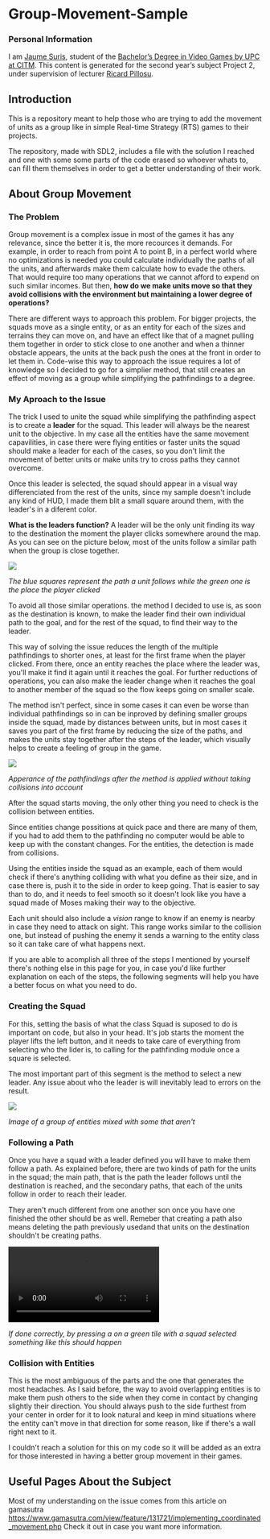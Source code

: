 # Group-Movement-Sample
### Personal Information
I am [Jaume Suris](https://www.linkedin.com/in/jaume-suris-valhondo-5438a115b/), student of the [Bachelor’s Degree in Video Games by UPC at CITM](https://www.citm.upc.edu/ing/estudis/graus-videojocs/). This content is generated for the second year’s subject Project 2, under supervision of lecturer [Ricard Pillosu](https://es.linkedin.com/in/ricardpillosu).

## Introduction

This is a repository meant to help those who are trying to add the movement of units as a group like in simple Real-time Strategy (RTS) games to their projects.

The repository, made with SDL2, includes a file with the solution I reached and one with some some parts of the code erased so whoever whats to, can fill them themselves in order to get a better understanding of their work.

## About Group Movement
### The Problem

Group movement is a complex issue in most of the games it has any relevance, since the better it is, the more recources it demands. For example, in order to reach from point A to point B, in a perfect world where no optimizations is needed you could calculate individually the paths of all the units, and afterwards make them calculate how to evade the others. 
That would require too many operations that we cannot afford to expend on such similar incomes. But then, **how do we make units move so that they avoid collisions with the environment but maintaining a lower degree of operations?**

There are different ways to approach this problem. For bigger projects, the squads move as a single entity, or as an entity for each of the sizes and terrains they can move on, and have an effect like that of a magnet pulling them together in order to stick close to one another and when a thinner obstacle appears, the units at the back push the ones at the front in order to let them in. 
Code-wise this way to approach the issue requires a lot of knowledge so I decided to go for a simplier method, that still creates an effect of moving as a group while simplifying the pathfindings to a degree.

### My Aproach to the Issue

The trick I used to unite the squad while simplifying the pathfinding aspect is to create a **leader** for the squad. This leader will always be the nearest unit to the objective. In my case all the entities have the same movement capavilities, in case there were flying entities or faster units the squad should make a leader for each of the cases, so you don't limit the movement of better units or make units try to cross paths they cannot overcome.

Once this leader is selected, the squad should appear in a visual way differenciated from the rest of the units, since my sample doesn't include any kind of HUD, I made them blit a small square around them, with the leader's in a diferent color.

**What is the leaders function?** A leader will be the only unit finding its way to the destination the moment the player clicks somewhere around the map. As you can see on the picture below, most of the units follow a similar path when the group is close together.

![](https://i.imgur.com/uDmRqA9.png)

*The blue squares represent the path a unit follows while the green one is the place the player clicked*


To avoid all those similar operations. the method I decided to use is, as soon as the destination is known, to make the leader find their own individual path to the goal, and for the rest of the squad, to find their way to the leader.

This way of solving the issue reduces the length of the multiple pathfindings to shorter ones, at least for the first frame when the player clicked. From there, once an entity reaches the place where the leader was, you'll make it find it again until it reaches the goal. For further reductions of operations, you can also make the leader change when it reaches the goal to another member of the squad so the flow keeps going on smaller scale.

The method isn't perfect, since in some cases it can even be worse than individual pathfindings so in can be inproved by defining smaller groups inside the squad, made by distances between units, but in most cases it saves you part of the first frame by reducing the size of the paths, and makes the units stay together after the steps of the leader, which visually helps to create a feeling of group in the game.

![](https://i.imgur.com/h7bjggE.png)

*Apperance of the pathfindings after the method is applied without taking collisions into account*


After the squad starts moving, the only other thing you need to check is the collision between entities. 

Since entities change possitions at quick pace and there are many of them, if you had to add them to the pathfinding no computer would be able to keep up with the constant changes. For the entities, the detection is made from collisions.

Using the entities inside the squad as an example, each of them would check if there's anything colliding with what you define as their size, and in case there is, push it to the side in order to keep going. That is easier to say than to do, and it needs to feel smooth so it doesn't look like you have a squad made of Moses making their way to the objective.

Each unit should also include a *vision* range to know if an enemy is nearby in case they need to attack on sight. This range works similar to the collision one, but instead of pushing the enemy it sends a warning to the entity class so it can take care of what happens next.

If you are able to acomplish all three of the steps I mentioned by yourself there's nothing else in this page for you, in case you'd like further explanation on each of the steps, the following segments will help you have a better focus on what you need to do.

### Creating the Squad

For this, setting the basis of what the class Squad is suposed to do is important on code, but also in your head. It's job starts the moment the player lifts the left button, and it needs to take care of everything from selecting who the lider is, to calling for the pathfinding module once a square is selected.

The most important part of this segment is the method to select a new leader. Any issue about who the leader is will inevitably lead to errors on the result. 

![](https://i.gyazo.com/79e977089b62934528f0eb9bf4806306.png)

*Image of a group of entities mixed with some that aren't*

### Following a Path

Once you have a squad with a leader defined you will have to make them follow a path. As explained before, there are two kinds of path for the units in the squad; the main path, that is the path the leader follows until the destination is reached, and the secondary paths, that each of the units follow in order to reach their leader. 

They aren't much different from one another son once you have one finished the other should be as well. Remeber that creating a path also means deleting the path previously usedand that units on the destination shouldn't be creating paths.

![](https://i.gyazo.com/db539aa23e6047354b43d3d3c1cdaf3b.mp4)

*If done correctly, by pressing a on a green tile with a squad selected something like this should happen*

### Collision with Entities

This is the most ambiguous of the parts and the one that generates the most headaches. As I said before, the way to avoid overlapping entities is to make them push others to the side when they come in contact by changing slightly their direction. You should always push to the side furthest from your center in order for it to look natural and keep in mind situations where the entity can't move in that direction for some reason, like if there's a wall right next to it.

I couldn't reach a solution for this on my code so it will be added as an extra for those interested in having a better group movement in their games.

## Useful Pages About the Subject

Most of my understanding on the issue comes from this article on gamasutra https://www.gamasutra.com/view/feature/131721/implementing_coordinated_movement.php
Check it out in case you want more information.
